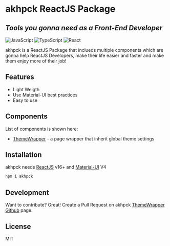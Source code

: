 # akhpck ReactJS Package

## _Tools you gonna need as a Front-End Developer_

![JavaScript](https://img.shields.io/badge/javascript-%23323330.svg?style=for-the-badge&logo=javascript&logoColor=%23F7DF1E) ![TypeScript](https://img.shields.io/badge/typescript-%23007ACC.svg?style=for-the-badge&logo=typescript&logoColor=white) ![React](https://img.shields.io/badge/react-%2320232a.svg?style=for-the-badge&logo=react&logoColor=%2361DAFB)

akhpck is a ReactJS Package that inclueds multiple components which are gonna help ReactJS Developers,
make their life easier and faster and make them enjoy more of their job!

## Features

- Light Weigth
- Use Material-UI best practices
- Easy to use

## Components

List of components is shown here:

- [ThemeWrapper](https://github.com/Aslan-Khorramie/akhpck/tree/main/src/components/ThemeWrapper) - a page wrapper that inherit global theme settings

## Installation

akhpck needs [ReactJS](https://reactjs.org/) v16+ and [Material-UI](https://v4.mui.com/) V4

```sh
npm i akhpck
```

## Development

Want to contribute? Great!
Create a Pull Request on akhpck [ThemeWrapper Github](https://github.com/Aslan-Khorramie/akhpck/tree/main/src/components/ThemeWrapper) page.

## License

MIT
